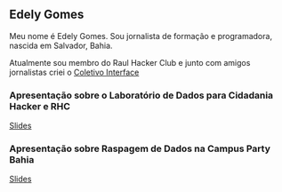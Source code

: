 ## Edely Gomes

Meu nome é Edely Gomes. Sou jornalista de formação e programadora, nascida em Salvador, Bahia.

Atualmente sou membro do Raul Hacker Club e junto com amigos jornalistas criei o [Coletivo Interface](https://www.interface.jor.br)

### Apresentação sobre o Laboratório de Dados para Cidadania Hacker e RHC

[Slides](https://edely.github.io/labcidadania) 

### Apresentação sobre Raspagem de Dados na Campus Party Bahia

[Slides](https://edely.github.io/cpba-raspagem) 
